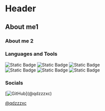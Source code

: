 # Header

## About me1
### About me 2

### Languages and Tools 
![Static Badge](https://img.shields.io/badge/python-badge?style=for-the-badge&logo=python&logoColor=yellow&color=blue)
![Static Badge](https://img.shields.io/badge/PyTorch-badge?style=for-the-badge&logo=PyTorch&logoColor=orange&color=black)
![Static Badge](https://img.shields.io/badge/docker-badge?style=for-the-badge&logo=docker&logoColor=lightblue&color=grey)
<br>
![Static Badge](https://img.shields.io/badge/postgres-badge?style=for-the-badge&logo=postgresql&logoColor=white&color=blue)
![Static Badge](https://img.shields.io/badge/pandas-badge?style=for-the-badge&logo=pandas&logoColor=white&color=darkblue)
![Static Badge](https://img.shields.io/badge/scipy-badge?style=for-the-badge&logo=scipy&logoColor=white&color=green)

### Socials
[![GitHub]([https://image.flaticon.com/icons/png/512/25/25231.png](https://t.me/qdzzzxc))](@qdzzzxc)

[@qdzzzxc]([https://github.com](https://t.me/qdzzzxc)https://t.me/qdzzzxc)

